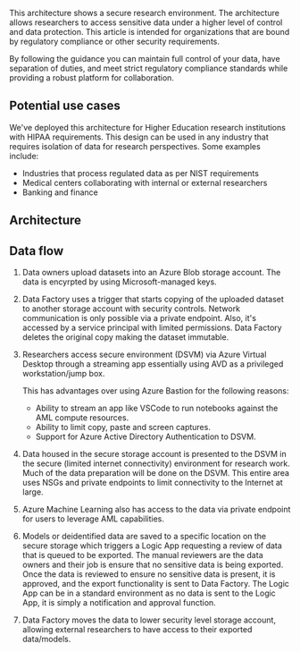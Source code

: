 This architecture shows a secure research environment. The architecture allows researchers to access sensitive data under a higher level of control and data protection. This article is intended for organizations that are bound by regulatory compliance or other security requirements. 

By following the guidance you can maintain full control of your data, have separation of duties, and meet strict regulatory compliance standards while providing a robust platform for collaboration. 

## Potential use cases 

We've deployed this architecture for Higher Education research institutions with HIPAA requirements. This design can be used in any industry that requires isolation of data for research perspectives. Some examples include: 
- Industries that process regulated data as per NIST requirements 
- Medical centers collaborating with internal or external researchers 
- Banking and finance 

## Architecture
<insert architecture diagram>

## Data flow

1. Data owners upload datasets into an Azure Blob storage account. The data is encyrpted by using Microsoft-managed keys.

2. Data Factory uses a trigger that starts copying of the uploaded dataset to another storage account with security controls. Network communication is only possible via a private endpoint. Also, it's accessed by a service principal with limited permissions.  Data Factory deletes the original copy making the dataset immutable. 

3. Researchers access secure environment (DSVM) via Azure Virtual Desktop through a streaming app essentially using AVD as a privileged workstation/jump box.  

    This has advantages over using Azure Bastion for the following reasons: 

    - Ability to stream an app like VSCode to run notebooks against the AML compute resources.  
    - Ability to limit copy, paste and screen captures. 
    - Support for Azure Active Directory Authentication to DSVM. 

4. Data housed in the secure storage account is presented to the DSVM in the secure (limited internet connectivity) environment for research work. Much of the data preparation will be done on the DSVM.  This entire area uses NSGs and private endpoints to limit connectivity to the Internet at large. 

5. Azure Machine Learning also has access to the data via private endpoint for users to leverage AML capabilities. 

6. Models or deidentified data are saved to a specific location on the secure storage which triggers a Logic App requesting a review of data that is queued to be exported.  The manual reviewers are the data owners and their job is ensure that no sensitive data is being exported. Once the data is reviewed to ensure no sensitive data is present, it is approved, and the export functionality is sent to Data Factory. The Logic App can be in a standard environment as no data is sent to the Logic App, it is simply a notification and approval function.  

7. Data Factory moves the data to lower security level storage account, allowing external researchers to have access to their exported data/models. 
